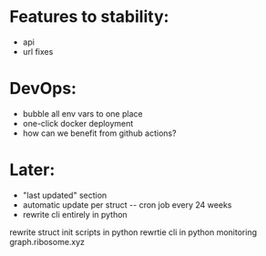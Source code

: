 
# Features to stability:

- api
- url fixes

# DevOps:

- bubble all env vars to one place
- one-click docker deployment 
- how can we benefit from github actions?

# Later:

- "last updated" section
- automatic update per struct -- cron job every 24 weeks
- rewrite cli entirely in python



rewrite struct init scripts in python
rewrtie cli in python
monitoring
graph.ribosome.xyz